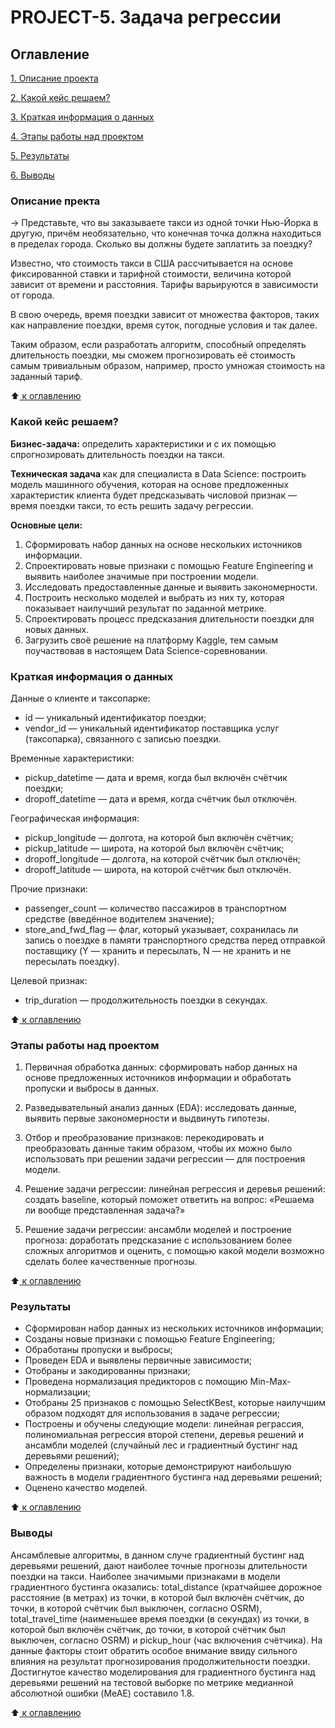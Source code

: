 # PROJECT-5. Задача регрессии

 ## Оглавление
 [1. Описание проекта](https://github.com/iampeterpanda/sf_data_science/tree/main/Project_5_%D0%B7%D0%B0%D0%B4%D0%B0%D1%87%D0%B0_%D1%80%D0%B5%D0%B3%D1%80%D0%B5%D1%81%D1%81%D0%B8%D0%B8#%D0%BE%D0%BF%D0%B8%D1%81%D0%B0%D0%BD%D0%B8%D0%B5-%D0%BF%D1%80%D0%B5%D0%BA%D1%82%D0%B0)

 [2. Какой кейс решаем?](https://github.com/iampeterpanda/sf_data_science/tree/main/Project_5_%D0%B7%D0%B0%D0%B4%D0%B0%D1%87%D0%B0_%D1%80%D0%B5%D0%B3%D1%80%D0%B5%D1%81%D1%81%D0%B8%D0%B8#%D0%BA%D0%B0%D0%BA%D0%BE%D0%B9-%D0%BA%D0%B5%D0%B9%D1%81-%D1%80%D0%B5%D1%88%D0%B0%D0%B5%D0%BC)

 [3. Краткая информация о данных](https://github.com/iampeterpanda/sf_data_science/tree/main/Project_5_%D0%B7%D0%B0%D0%B4%D0%B0%D1%87%D0%B0_%D1%80%D0%B5%D0%B3%D1%80%D0%B5%D1%81%D1%81%D0%B8%D0%B8#%D0%BA%D1%80%D0%B0%D1%82%D0%BA%D0%B0%D1%8F-%D0%B8%D0%BD%D1%84%D0%BE%D1%80%D0%BC%D0%B0%D1%86%D0%B8%D1%8F-%D0%BE-%D0%B4%D0%B0%D0%BD%D0%BD%D1%8B%D1%85)

 [4. Этапы работы над проектом](https://github.com/iampeterpanda/sf_data_science/tree/main/Project_5_%D0%B7%D0%B0%D0%B4%D0%B0%D1%87%D0%B0_%D1%80%D0%B5%D0%B3%D1%80%D0%B5%D1%81%D1%81%D0%B8%D0%B8#%D1%8D%D1%82%D0%B0%D0%BF%D1%8B-%D1%80%D0%B0%D0%B1%D0%BE%D1%82%D1%8B-%D0%BD%D0%B0%D0%B4-%D0%BF%D1%80%D0%BE%D0%B5%D0%BA%D1%82%D0%BE%D0%BC)

 [5. Результаты](https://github.com/iampeterpanda/sf_data_science/tree/main/Project_5_%D0%B7%D0%B0%D0%B4%D0%B0%D1%87%D0%B0_%D1%80%D0%B5%D0%B3%D1%80%D0%B5%D1%81%D1%81%D0%B8%D0%B8#%D1%80%D0%B5%D0%B7%D1%83%D0%BB%D1%8C%D1%82%D0%B0%D1%82%D1%8B)
 
 [6. Выводы](https://github.com/iampeterpanda/sf_data_science/tree/main/Project_5_%D0%B7%D0%B0%D0%B4%D0%B0%D1%87%D0%B0_%D1%80%D0%B5%D0%B3%D1%80%D0%B5%D1%81%D1%81%D0%B8%D0%B8#%D0%B2%D1%8B%D0%B2%D0%BE%D0%B4%D1%8B)


### Описание пректа 

→ Представьте, что вы заказываете такси из одной точки Нью-Йорка в другую, причём необязательно, что конечная точка должна находиться в пределах города. Сколько вы должны будете заплатить за поездку?

Известно, что стоимость такси в США рассчитывается на основе фиксированной ставки и тарифной стоимости, величина которой зависит от времени и расстояния. Тарифы варьируются в зависимости от города.

В свою очередь, время поездки зависит от множества факторов, таких как направление поездки, время суток, погодные условия и так далее.

Таким образом, если разработать алгоритм, способный определять длительность поездки, мы сможем прогнозировать её стоимость самым тривиальным образом, например, просто умножая стоимость на заданный тариф.

:arrow_up:[ к оглавлению](https://github.com/iampeterpanda/sf_data_science/tree/main/Project_5_%D0%B7%D0%B0%D0%B4%D0%B0%D1%87%D0%B0_%D1%80%D0%B5%D0%B3%D1%80%D0%B5%D1%81%D1%81%D0%B8%D0%B8#%D0%BE%D0%B3%D0%BB%D0%B0%D0%B2%D0%BB%D0%B5%D0%BD%D0%B8%D0%B5)

### Какой кейс решаем?

**Бизнес-задача:** определить характеристики и с их помощью спрогнозировать длительность поездки на такси.

**Техническая задача** как для специалиста в Data Science: построить модель машинного обучения, которая на основе предложенных характеристик клиента будет предсказывать числовой признак — время поездки такси, то есть решить задачу регрессии.

**Основные цели:**
1. Сформировать набор данных на основе нескольких источников информации.
2. Спроектировать новые признаки с помощью Feature Engineering и выявить наиболее значимые при построении модели.
3. Исследовать предоставленные данные и выявить закономерности.
4. Построить несколько моделей и выбрать из них ту, которая показывает наилучший результат по заданной метрике.
5. Спроектировать процесс предсказания длительности поездки для новых данных.
6. Загрузить своё решение на платформу Kaggle, тем самым поучаствовав в настоящем Data Science-соревновании.

### Краткая информация о данных

Данные о клиенте и таксопарке:
* id — уникальный идентификатор поездки;
* vendor_id — уникальный идентификатор поставщика услуг (таксопарка), связанного с записью поездки.

Временные характеристики:
* pickup_datetime — дата и время, когда был включён счётчик поездки;
* dropoff_datetime — дата и время, когда счётчик был отключён.

Географическая информация:
* pickup_longitude — долгота, на которой был включён счётчик;
* pickup_latitude — широта, на которой был включён счётчик;
* dropoff_longitude — долгота, на которой счётчик был отключён;
* dropoff_latitude — широта, на которой счётчик был отключён.

Прочие признаки:
* passenger_count — количество пассажиров в транспортном средстве (введённое водителем значение);
* store_and_fwd_flag — флаг, который указывает, сохранилась ли запись о поездке в памяти транспортного средства перед отправкой поставщику (Y — хранить и пересылать, N — не хранить и не пересылать поездку).

Целевой признак:
* trip_duration — продолжительность поездки в секундах.

:arrow_up:[ к оглавлению](https://github.com/iampeterpanda/sf_data_science/tree/main/Project_5_%D0%B7%D0%B0%D0%B4%D0%B0%D1%87%D0%B0_%D1%80%D0%B5%D0%B3%D1%80%D0%B5%D1%81%D1%81%D0%B8%D0%B8#%D0%BE%D0%B3%D0%BB%D0%B0%D0%B2%D0%BB%D0%B5%D0%BD%D0%B8%D0%B5)

### Этапы работы над проектом

1. Первичная обработка данных: сформировать набор данных на основе предложенных источников информации и обработать пропуски и выбросы в данных.

2. Разведывательный анализ данных (EDA): исследовать данные, выявить первые закономерности и выдвинуть гипотезы.

3. Отбор и преобразование признаков: перекодировать и преобразовать данные таким образом, чтобы их можно было использовать при решении задачи регрессии — для построения модели.

4. Решение задачи регрессии: линейная регрессия и деревья решений: создать baseline, который поможет ответить на вопрос: «Решаема ли вообще представленная задача?»

5. Решение задачи регрессии: ансамбли моделей и построение прогноза: доработать предсказание с использованием более сложных алгоритмов и оценить, с помощью какой модели возможно сделать более качественные прогнозы.

:arrow_up:[ к оглавлению](https://github.com/iampeterpanda/sf_data_science/tree/main/Project_5_%D0%B7%D0%B0%D0%B4%D0%B0%D1%87%D0%B0_%D1%80%D0%B5%D0%B3%D1%80%D0%B5%D1%81%D1%81%D0%B8%D0%B8#%D0%BE%D0%B3%D0%BB%D0%B0%D0%B2%D0%BB%D0%B5%D0%BD%D0%B8%D0%B5)

### Результаты

- Сформирован набор данных из нескольких источников информации;
- Созданы новые признаки с помощью Feature Engineering;
- Обработаны пропуски и выбросы;
- Проведен EDA и выявлены первичные зависимости;
- Отобраны и закодированны признаки;
- Проведена нормализация предикторов с помощию Min-Max-нормализации;
- Отобраны 25 признаков с помощью SelectKBest, которые наилучшим образом подходят для использования в задаче регрессии;
- Построены и обучены следующие модели: линейная реграссия, полиномиальная регрессия второй степени, деревья решений и ансамбли моделей (случайный лес и градиентный бустинг над деревьями решений);
- Определены признаки, которые демонстрируют наибольшую  важность в модели градиентного бустинга над деревьями решений;
- Оценено качество моделей.

:arrow_up:[ к оглавлению](https://github.com/iampeterpanda/sf_data_science/tree/main/Project_5_%D0%B7%D0%B0%D0%B4%D0%B0%D1%87%D0%B0_%D1%80%D0%B5%D0%B3%D1%80%D0%B5%D1%81%D1%81%D0%B8%D0%B8#%D0%BE%D0%B3%D0%BB%D0%B0%D0%B2%D0%BB%D0%B5%D0%BD%D0%B8%D0%B5)

### Выводы
Ансамблевые алгоритмы, в данном случе градиентный бустинг над деревьями решений, дают наиболее точные прогнозы длительности поездки на такси. 
Наиболее значимыми признаками в модели градиентного бустинга оказались: total_distance (кратчайшее дорожное расстояние (в метрах) из точки, в которой был включён счётчик, до точки, в которой счётчик был выключен, согласно OSRM), total_travel_time (наименьшее время поездки (в секундах) из точки, в которой был включён счётчик, до точки, в которой счётчик был выключен, согласно OSRM) и pickup_hour (час включения счётчика). На данные факторы стоит обратить особое внимание ввиду сильного влияния на результат прогнозирования продолжительности поездки.
Достигнутое качество моделирования для градиентного бустинга над деревьями решений на тестовой выборке по метрике медианной абсолютной ошибки (MeAE) составило 1.8.

:arrow_up:[ к оглавлению](https://github.com/iampeterpanda/sf_data_science/tree/main/Project_5_%D0%B7%D0%B0%D0%B4%D0%B0%D1%87%D0%B0_%D1%80%D0%B5%D0%B3%D1%80%D0%B5%D1%81%D1%81%D0%B8%D0%B8#%D0%BE%D0%B3%D0%BB%D0%B0%D0%B2%D0%BB%D0%B5%D0%BD%D0%B8%D0%B5)
